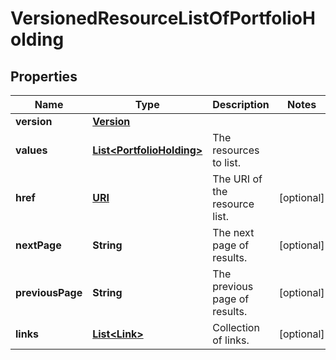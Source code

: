 

# VersionedResourceListOfPortfolioHolding

## Properties

Name | Type | Description | Notes
------------ | ------------- | ------------- | -------------
**version** | [**Version**](Version.md) |  | 
**values** | [**List&lt;PortfolioHolding&gt;**](PortfolioHolding.md) | The resources to list. | 
**href** | [**URI**](URI.md) | The URI of the resource list. |  [optional]
**nextPage** | **String** | The next page of results. |  [optional]
**previousPage** | **String** | The previous page of results. |  [optional]
**links** | [**List&lt;Link&gt;**](Link.md) | Collection of links. |  [optional]



